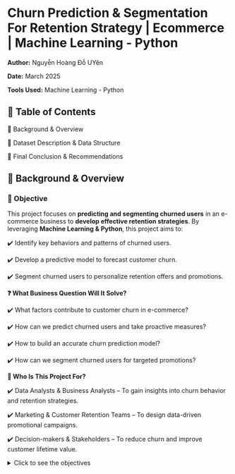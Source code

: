 # **Churn Prediction & Segmentation For Retention Strategy | Ecommerce | Machine Learning - Python**

**Author:** Nguyễn Hoàng Đỗ UYên

**Date:** March 2025

**Tools Used:** Machine Learning - Python 

## 📑 Table of Contents

📌 Background & Overview

📂 Dataset Description & Data Structure

🔎 Final Conclusion & Recommendations

## 📌 Background & Overview

### **🎯 Objective**

This project focuses on **predicting and segmenting churned users** in an e-commerce business to **develop effective retention strategies**. By leveraging **Machine Learning & Python**, this project aims to:

✔️ Identify key behaviors and patterns of churned users.

✔️ Develop a predictive model to forecast customer churn.

✔️ Segment churned users to personalize retention offers and promotions.


**❓ What Business Question Will It Solve?**

✔️ What factors contribute to customer churn in e-commerce?

✔️ How can we predict churned users and take proactive measures?

✔️ How to build an accurate churn prediction model?

✔️ How can we segment churned users for targeted promotions?


**👤 Who Is This Project For?**

✔️ Data Analysts & Business Analysts – To gain insights into churn behavior and retention strategies.

✔️ Marketing & Customer Retention Teams – To design data-driven promotional campaigns.

✔️ Decision-makers & Stakeholders – To reduce churn and improve customer lifetime value.


<details>
<summary>Click to see the objectives</summary>

| **Objective**                                           | **Description**                                                     |
|---------------------------------------------------------|---------------------------------------------------------------------|
| **Identify churn behaviors and patterns**               | Explore customer data to find key behaviors linked to churn.        |
| **Develop churn prediction model**                      | Build and fine-tune a model to predict customer churn.              |
| **Segment churned users**                               | Use unsupervised learning to group churned users for targeted offers.|
  
</details>
